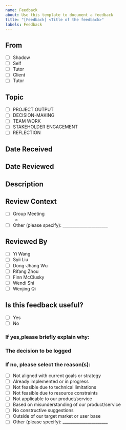 ```yaml
---
name: Feedback
about: Use this template to document a feedback
title: "[Feedback] <Title of the feedback>"
labels: Feedback
---
```


## From
- [ ] Shadow
- [ ] Self
- [ ] Tutor
- [ ] Client
- [ ] Tutor

## Topic
<!-- Specify the general area this feedback relates to -->
- [ ] PROJECT OUTPUT
- [ ] DECISION-MAKING
- [ ] TEAM WORK
- [ ] STAKEHOLDER ENGAGEMENT
- [ ] REFLECTION

## Date Received
<!-- Enter the date when the feedback was initially received (YYYY-MM-DD) -->

## Date Reviewed
<!-- Enter the date when the feedback was reviewed and assessed (YYYY-MM-DD) -->

## Description
<!-- Describe the content of the feedback -->

## Review Context
<!-- Specify where this feedback was reviewed -->
- [ ] Group Meeting
  - <!-- Insert issue link or reference, e.g., #123 or full URL -->
- [ ] Other (please specify): ______________________

## Reviewed By
<!-- Name of the person or team who assessed this feedback -->
- [ ] Yi Wang
- [ ] Syii Liu
- [ ] Dong-Jhang Wu
- [ ] Rifang Zhou
- [ ] Finn McClusky
- [ ] Wendi Shi
- [ ] Wenjing Qi

## Is this feedback useful?
<!-- Select whether the feedback is useful or not -->
- [ ] Yes
- [ ] No

### If yes,please briefly explain why:
<!-- Provide a short explanation for the decision -->

### The decision to be logged
<!-- If the feedback is agreed upon, record the decision summary here -->

### If no, please select the reason(s):
- [ ] Not aligned with current goals or strategy
- [ ] Already implemented or in progress
- [ ] Not feasible due to technical limitations
- [ ] Not feasible due to resource constraints
- [ ] Not applicable to our product/service
- [ ] Based on misunderstanding of our product/service
- [ ] No constructive suggestions
- [ ] Outside of our target market or user base
- [ ] Other (please specify): ______________________
